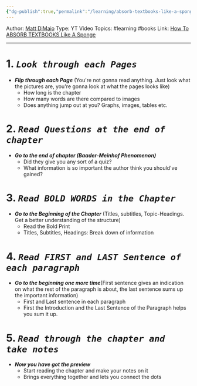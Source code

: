 ```yaml
---
{"dg-publish":true,"permalink":"/learning/absorb-textbooks-like-a-sponge/","created":"2024-11-09T11:31:06.234+08:00"}
---
```



Author: [Matt DiMaio](https://www.youtube.com/@BeSmarterFaster)
Type: YT Video
Topics: #learning #books
Link: [How To ABSORB TEXTBOOKS Like A Sponge](https://www.youtube.com/watch?v=nqYmmZKY4sA&ab_channel=MattDiMaio)

---
# 1. ***`Look through each Pages`***
- ***Flip through each Page*** (You're not gonna read anything. Just look what the pictures are, you're gonna look at what the pages looks like)
	- How long is the chapter
	- How many words are there compared to images
	- Does anything jump out at you? Graphs, images, tables etc.


# 2. ***`Read Questions at the end of chapter`***
- ***Go to the end of chapter (Baader-Meinhof Phenomenon)***
	- Did they give you any sort of a quiz?
	- What information is so important the author think you should've gained?


# 3. ***`Read BOLD WORDS in the Chapter`***
- ***Go to the Beginning of the Chapter*** (Titles, subtitles, Topic-Headings. Get a better understanding of the structure)
	- Read the Bold Print
	- Titles, Subtitles, Headings: Break down of information


# 4. ***`Read FIRST and LAST Sentence of each paragraph`***
-  ***Go to the beginning one more time***(First sentence gives an indication on what the rest of the paragraph is about, the last sentence sums up the important information)
	- First and Last sentence in each paragraph
	- First the Introduction and the Last Sentence of the Paragraph helps you sum it up.


# 5. ***`Read through the chapter and take notes`***
- ***Now you have got the preview***
	- Start reading the chapter and make your notes on it
	- Brings everything together and lets you connect the dots